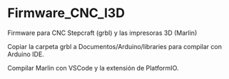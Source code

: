 # Firmware_CNC_I3D
Firmware para CNC Stepcraft (grbl) y las impresoras 3D (Marlin)  

Copiar la carpeta grbl a Documentos/Arduino/libraries para compilar con Arduino IDE.  

Compilar Marlin con VSCode y la extensión de PlatformIO.  
